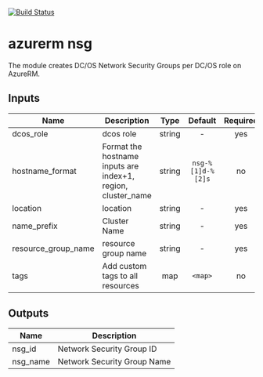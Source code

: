 [![Build Status](https://jenkins-terraform.mesosphere.com/service/dcos-terraform-jenkins/job/dcos-terraform/job/terraform-azurerm-nsg/job/master/badge/icon)](https://jenkins-terraform.mesosphere.com/service/dcos-terraform-jenkins/job/dcos-terraform/job/terraform-azurerm-nsg/job/master/)
# azurerm nsg
The module creates DC/OS Network Security Groups per DC/OS role on AzureRM.


## Inputs

| Name | Description | Type | Default | Required |
|------|-------------|:----:|:-----:|:-----:|
| dcos_role | dcos role | string | - | yes |
| hostname_format | Format the hostname inputs are index+1, region, cluster_name | string | `nsg-%[1]d-%[2]s` | no |
| location | location | string | - | yes |
| name_prefix | Cluster Name | string | - | yes |
| resource_group_name | resource group name | string | - | yes |
| tags | Add custom tags to all resources | map | `<map>` | no |

## Outputs

| Name | Description |
|------|-------------|
| nsg_id | Network Security Group ID |
| nsg_name | Network Security Group Name |

